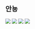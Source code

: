 <h2>안뇽</h2>
<img src="https://img.shields.io/badge/Instagram-E4405F?style=flat-square&logo=Instagram&logoColor=white"/>


<img src="https://img.shields.io/badge/React-61DAFB?style=flat-square&logo=React&logoColor=white"/>
<img src="https://img.shields.io/badge/JavaScript-F7DF1E?style=flat-square&logo=Android&logoColor=white"/>
<img src="https://img.shields.io/badge/Android-3DDC84?style=flat-square&logo=JavaScript&logoColor=white"/>
